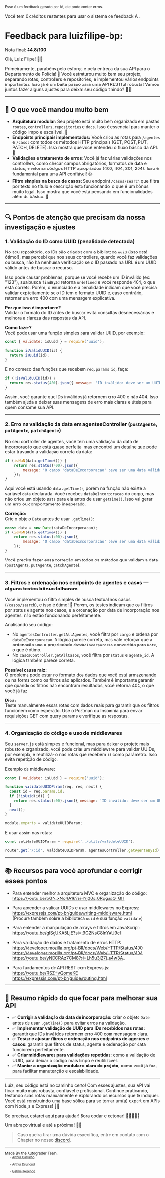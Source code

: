 <sup>Esse é um feedback gerado por IA, ele pode conter erros.</sup>

Você tem 0 créditos restantes para usar o sistema de feedback AI.

# Feedback para luizfilipe-bp:

Nota final: **44.8/100**

Olá, Luiz Filipe! 👋🚀

Primeiramente, parabéns pelo esforço e pela entrega da sua API para o Departamento de Polícia! 🎉 Você estruturou muito bem seu projeto, separando rotas, controllers e repositories, e implementou vários endpoints importantes. Isso já é um baita passo para uma API RESTful robusta! Vamos juntos fazer alguns ajustes para deixar seu código tinindo? 💪✨

---

## 🎯 O que você mandou muito bem

- **Arquitetura modular:** Seu projeto está muito bem organizado em pastas `routes`, `controllers`, `repositories` e `docs`. Isso é essencial para manter o código limpo e escalável. 👏
- **Endpoints principais implementados:** Você criou as rotas para `/agentes` e `/casos` com todos os métodos HTTP principais (GET, POST, PUT, PATCH, DELETE). Isso mostra que você entendeu o fluxo básico da API. 👏
- **Validações e tratamento de erros:** Você já faz várias validações nos controllers, como checar campos obrigatórios, formatos de data e status, e retorna códigos HTTP apropriados (400, 404, 201, 204). Isso é fundamental para uma API confiável! 👍
- **Filtro simples na busca de casos:** Seu endpoint `/casos/search` que filtra por texto no título e descrição está funcionando, o que é um bônus muito legal. Isso mostra que você está pensando em funcionalidades além do básico. 🎉

---

## 🔍 Pontos de atenção que precisam da nossa investigação e ajustes

### 1. Validação do ID como UUID (penalidade detectada)

No seu repositório, os IDs são criados com a biblioteca `uuid` (isso está ótimo!), mas percebi que nos seus controllers, quando você faz validações ou busca, não há nenhuma verificação se o ID passado na URL é um UUID válido antes de buscar o recurso.

Isso pode causar problemas, porque se você recebe um ID inválido (ex: "123"), sua busca `findById` retorna `undefined` e você responde 404, o que está correto. Porém, o enunciado e a penalidade indicam que você precisa validar explicitamente se o ID tem o formato UUID e, caso contrário, retornar um erro 400 com uma mensagem explicativa.

**Por que isso é importante?**  
Validar o formato do ID antes de buscar evita consultas desnecessárias e melhora a clareza das respostas da API.

**Como fazer?**  
Você pode usar uma função simples para validar UUID, por exemplo:

```js
const { validate: isUuid } = require('uuid');

function isValidUUID(id) {
  return isUuid(id);
}
```

E no começo das funções que recebem `req.params.id`, faça:

```js
if (!isValidUUID(id)) {
  return res.status(400).json({ message: 'ID inválido: deve ser um UUID.' });
}
```

Assim, você garante que IDs inválidos já retornem erro 400 e não 404. Isso também ajuda a deixar suas mensagens de erro mais claras e úteis para quem consome sua API.

---

### 2. Erro na validação da data em agentesController (`postAgente`, `putAgente`, `patchAgente`)

No seu controller de agentes, você tem uma validação da data de incorporação que está quase perfeita, mas encontrei um detalhe que pode estar travando a validação correta da data:

```js
if (isNaN(data.getTime())) {
    return res.status(400).json({
        message: "O campo 'dataDeIncorporacao' deve ser uma data válida.",
    });
}
```

Aqui você está usando `data.getTime()`, porém na função não existe a variável `data` declarada. Você recebeu `dataDeIncorporacao` do corpo, mas não criou um objeto `Date` para ela antes de usar `getTime()`. Isso vai gerar um erro ou comportamento inesperado.

**Correção:**  
Crie o objeto `Date` antes de usar `.getTime()`:

```js
const data = new Date(dataDeIncorporacao);
if (isNaN(data.getTime())) {
    return res.status(400).json({
        message: "O campo 'dataDeIncorporacao' deve ser uma data válida.",
    });
}
```

Você precisa fazer essa correção em todos os métodos que validam a data (`postAgente`, `putAgente`, `patchAgente`).

---

### 3. Filtros e ordenação nos endpoints de agentes e casos — alguns testes bônus falharam

Você implementou o filtro simples de busca textual nos casos (`/casos/search`), e isso é ótimo! 🎉 Porém, os testes indicam que os filtros por status e agente nos casos, e a ordenação por data de incorporação nos agentes, não estão funcionando perfeitamente.

Analisando seu código:

- No `agentesController.getAllAgentes`, você filtra por `cargo` e ordena por `dataDeIncorporacao`. A lógica parece correta, mas vale reforçar que a ordenação usa a propriedade `dataDeIncorporacao` convertida para `Date`, o que é ótimo.  
- No `casosController.getAllCasos`, você filtra por `status` e `agente_id`. A lógica também parece correta.

**Possível causa raiz:**  
O problema pode estar no formato dos dados que você está armazenando ou na forma como os filtros são aplicados. Também é importante garantir que quando os filtros não encontram resultados, você retorna 404, o que você já faz.

**Dica:**  
Teste manualmente essas rotas com dados reais para garantir que os filtros funcionem como esperado. Use o Postman ou Insomnia para enviar requisições GET com query params e verifique as respostas.

---

### 4. Organização do código e uso de middlewares

Seu `server.js` está simples e funcional, mas para deixar o projeto mais robusto e organizado, você pode criar um middleware para validar UUIDs, por exemplo, e reutilizá-lo nas rotas que recebem `id` como parâmetro. Isso evita repetição de código.

Exemplo de middleware:

```js
const { validate: isUuid } = require('uuid');

function validateUUIDParam(req, res, next) {
  const id = req.params.id;
  if (!isUuid(id)) {
    return res.status(400).json({ message: 'ID inválido: deve ser um UUID.' });
  }
  next();
}

module.exports = validateUUIDParam;
```

E usar assim nas rotas:

```js
const validateUUIDParam = require('../utils/validateUUID');

router.get('/:id', validateUUIDParam, agentesController.getAgenteById);
```

---

## 📚 Recursos para você aprofundar e corrigir esses pontos

- Para entender melhor a arquitetura MVC e organização do código:  
  https://youtu.be/bGN_xNc4A1k?si=Nj38J_8RpgsdQ-QH

- Para aprender a validar UUIDs e usar middlewares no Express:  
  https://expressjs.com/pt-br/guide/writing-middleware.html  
  (Procure também sobre a biblioteca `uuid` e sua função `validate`)

- Para entender a manipulação de arrays e filtros em JavaScript:  
  https://youtu.be/glSgUKA5LjE?si=t9G2NsC8InYAU9cI

- Para validação de dados e tratamento de erros HTTP:  
  https://developer.mozilla.org/pt-BR/docs/Web/HTTP/Status/400  
  https://developer.mozilla.org/pt-BR/docs/Web/HTTP/Status/404  
  https://youtu.be/yNDCRAz7CM8?si=Lh5u3j27j_a4w3A_

- Para fundamentos de API REST com Express.js:  
  https://youtu.be/RSZHvQomeKE  
  https://expressjs.com/pt-br/guide/routing.html

---

## 📝 Resumo rápido do que focar para melhorar sua API

- ✅ **Corrigir a validação da data de incorporação:** criar o objeto `Date` antes de usar `.getTime()` para evitar erros na validação.
- ✅ **Implementar validação de UUID para IDs recebidos nas rotas:** garantir que IDs inválidos retornem erro 400 com mensagem clara.
- ✅ **Testar e ajustar filtros e ordenação nos endpoints de agentes e casos:** garantir que filtros de status, agente e ordenação por data funcionem perfeitamente.
- ✅ **Criar middlewares para validações repetidas:** como a validação de UUID, para deixar o código mais limpo e reutilizável.
- ✅ **Manter a organização modular e clara do projeto**, como você já fez, para facilitar manutenção e escalabilidade.

---

Luiz, seu código está no caminho certo! Com esses ajustes, sua API vai ficar muito mais robusta, confiável e profissional. Continue praticando, testando suas rotas manualmente e explorando os recursos que te indiquei. Você está construindo uma base sólida para se tornar um(a) expert em APIs com Node.js e Express! 🚀🔥

Se precisar, estarei aqui para ajudar! Bora codar e detonar! 💙👨‍💻👩‍💻

Um abraço virtual e até a próxima! 🤗✨

> Caso queira tirar uma dúvida específica, entre em contato com o Chapter no nosso [discord](https://discord.gg/DryuHVnz).



---
<sup>Made By the Autograder Team.</sup><br>&nbsp;&nbsp;&nbsp;&nbsp;<sup><sup>- [Arthur Carvalho](https://github.com/ArthurCRodrigues)</sup></sup><br>&nbsp;&nbsp;&nbsp;&nbsp;<sup><sup>- [Arthur Drumond](https://github.com/drumondpucminas)</sup></sup><br>&nbsp;&nbsp;&nbsp;&nbsp;<sup><sup>- [Gabriel Resende](https://github.com/gnvr29)</sup></sup>
